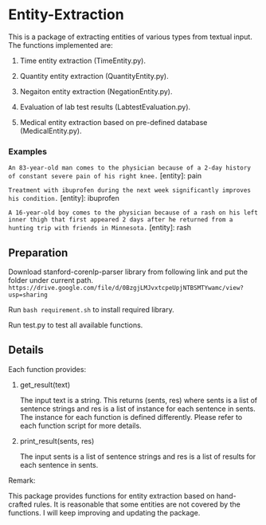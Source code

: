 # Entity-Extraction

This is a package of extracting entities of various types from textual input. The functions implemented are: 

1. Time entity extraction (TimeEntity.py).
 
2. Quantity entity extraction (QuantityEntity.py).

3. Negaiton entity extraction (NegationEntity.py).

4. Evaluation of lab test results (LabtestEvaluation.py).

5. Medical entity extraction based on pre-defined database (MedicalEntity.py).

### Examples 
`An 83-year-old man comes to the physician because of a 2-day history of constant severe pain of his right knee.`
[entity]:  pain 

[category]:  symptoms 

[startPos]:  15 

[endPos]:  16
  
`Treatment with ibuprofen during the next week significantly improves his condition.`
[entity]:  ibuprofen 

[category]:  medication 

[startPos]:  2 

[endPos]:  3
 
`A 16-year-old boy comes to the physician because of a rash on his left inner thigh that first appeared 2 days after he returned from a hunting trip with friends in Minnesota.`
[entity]:  rash 

[category]:  disease 

[startPos]:  10 

[endPos]:  11


## Preparation 

Download stanford-corenlp-parser library from following link and put the folder under current path.
``https://drive.google.com/file/d/0BzgjLMJvxtcpeUpjNTBSMTYwamc/view?usp=sharing``

Run ``bash requirement.sh`` to install required library.

Run test.py to test all available functions.


## Details

Each function provides:

1. get_result(text)

    The input text is a string. This returns (sents, res) where sents is a list of sentence strings and res is a list of instance for each sentence in sents. The instance for each function is defined differently. Please refer to each function script for more details.

2. print_result(sents, res)

    The input sents is a list of sentence strings and res is a list of results for each sentence in sents.


Remark:

This package provides functions for entity extraction based on hand-crafted rules. It is reasonable that some entities are not covered by the functions. I will keep improving and updating the package.
